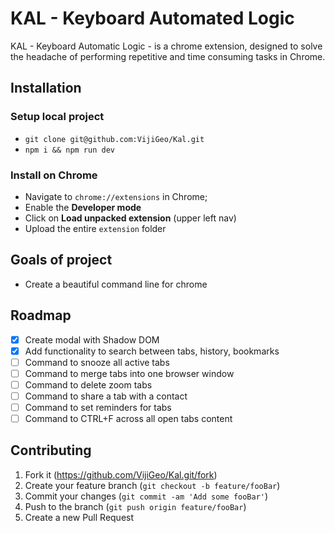 # KAL - Keyboard Automated Logic
KAL - Keyboard Automatic Logic - is a chrome extension, designed to solve the headache of performing repetitive and time consuming tasks in Chrome.

## Installation
### Setup local project
* `git clone git@github.com:VijiGeo/Kal.git`
* `npm i && npm run dev`

### Install on Chrome
* Navigate to `chrome://extensions` in Chrome;
* Enable the **Developer mode**
* Click on **Load unpacked extension** (upper left nav)
* Upload the entire `extension` folder

## Goals of project
- Create a beautiful command line for chrome

## Roadmap
- [X] Create modal with Shadow DOM
- [X] Add functionality to search between tabs, history, bookmarks
- [ ] Command to snooze all active tabs
- [ ] Command to merge tabs into one browser window
- [ ] Command to delete zoom tabs
- [ ] Command to share a tab with a contact
- [ ] Command to set reminders for tabs
- [ ] Command to CTRL+F across all open tabs content

## Contributing

1. Fork it (<https://github.com/VijiGeo/Kal.git/fork>)
2. Create your feature branch (`git checkout -b feature/fooBar`)
3. Commit your changes (`git commit -am 'Add some fooBar'`)
4. Push to the branch (`git push origin feature/fooBar`)
5. Create a new Pull Request

